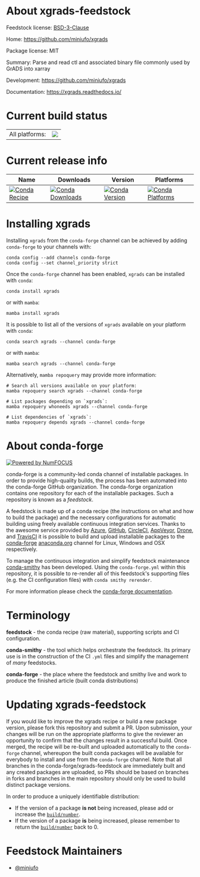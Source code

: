 About xgrads-feedstock
======================

Feedstock license: [BSD-3-Clause](https://github.com/conda-forge/xgrads-feedstock/blob/main/LICENSE.txt)

Home: https://github.com/miniufo/xgrads

Package license: MIT

Summary: Parse and read ctl and associated binary file commonly used by GrADS into xarray

Development: https://github.com/miniufo/xgrads

Documentation: https://xgrads.readthedocs.io/

Current build status
====================


<table><tr><td>All platforms:</td>
    <td>
      <a href="https://dev.azure.com/conda-forge/feedstock-builds/_build/latest?definitionId=20421&branchName=main">
        <img src="https://dev.azure.com/conda-forge/feedstock-builds/_apis/build/status/xgrads-feedstock?branchName=main">
      </a>
    </td>
  </tr>
</table>

Current release info
====================

| Name | Downloads | Version | Platforms |
| --- | --- | --- | --- |
| [![Conda Recipe](https://img.shields.io/badge/recipe-xgrads-green.svg)](https://anaconda.org/conda-forge/xgrads) | [![Conda Downloads](https://img.shields.io/conda/dn/conda-forge/xgrads.svg)](https://anaconda.org/conda-forge/xgrads) | [![Conda Version](https://img.shields.io/conda/vn/conda-forge/xgrads.svg)](https://anaconda.org/conda-forge/xgrads) | [![Conda Platforms](https://img.shields.io/conda/pn/conda-forge/xgrads.svg)](https://anaconda.org/conda-forge/xgrads) |

Installing xgrads
=================

Installing `xgrads` from the `conda-forge` channel can be achieved by adding `conda-forge` to your channels with:

```
conda config --add channels conda-forge
conda config --set channel_priority strict
```

Once the `conda-forge` channel has been enabled, `xgrads` can be installed with `conda`:

```
conda install xgrads
```

or with `mamba`:

```
mamba install xgrads
```

It is possible to list all of the versions of `xgrads` available on your platform with `conda`:

```
conda search xgrads --channel conda-forge
```

or with `mamba`:

```
mamba search xgrads --channel conda-forge
```

Alternatively, `mamba repoquery` may provide more information:

```
# Search all versions available on your platform:
mamba repoquery search xgrads --channel conda-forge

# List packages depending on `xgrads`:
mamba repoquery whoneeds xgrads --channel conda-forge

# List dependencies of `xgrads`:
mamba repoquery depends xgrads --channel conda-forge
```


About conda-forge
=================

[![Powered by
NumFOCUS](https://img.shields.io/badge/powered%20by-NumFOCUS-orange.svg?style=flat&colorA=E1523D&colorB=007D8A)](https://numfocus.org)

conda-forge is a community-led conda channel of installable packages.
In order to provide high-quality builds, the process has been automated into the
conda-forge GitHub organization. The conda-forge organization contains one repository
for each of the installable packages. Such a repository is known as a *feedstock*.

A feedstock is made up of a conda recipe (the instructions on what and how to build
the package) and the necessary configurations for automatic building using freely
available continuous integration services. Thanks to the awesome service provided by
[Azure](https://azure.microsoft.com/en-us/services/devops/), [GitHub](https://github.com/),
[CircleCI](https://circleci.com/), [AppVeyor](https://www.appveyor.com/),
[Drone](https://cloud.drone.io/welcome), and [TravisCI](https://travis-ci.com/)
it is possible to build and upload installable packages to the
[conda-forge](https://anaconda.org/conda-forge) [anaconda.org](https://anaconda.org/)
channel for Linux, Windows and OSX respectively.

To manage the continuous integration and simplify feedstock maintenance
[conda-smithy](https://github.com/conda-forge/conda-smithy) has been developed.
Using the ``conda-forge.yml`` within this repository, it is possible to re-render all of
this feedstock's supporting files (e.g. the CI configuration files) with ``conda smithy rerender``.

For more information please check the [conda-forge documentation](https://conda-forge.org/docs/).

Terminology
===========

**feedstock** - the conda recipe (raw material), supporting scripts and CI configuration.

**conda-smithy** - the tool which helps orchestrate the feedstock.
                   Its primary use is in the construction of the CI ``.yml`` files
                   and simplify the management of *many* feedstocks.

**conda-forge** - the place where the feedstock and smithy live and work to
                  produce the finished article (built conda distributions)


Updating xgrads-feedstock
=========================

If you would like to improve the xgrads recipe or build a new
package version, please fork this repository and submit a PR. Upon submission,
your changes will be run on the appropriate platforms to give the reviewer an
opportunity to confirm that the changes result in a successful build. Once
merged, the recipe will be re-built and uploaded automatically to the
`conda-forge` channel, whereupon the built conda packages will be available for
everybody to install and use from the `conda-forge` channel.
Note that all branches in the conda-forge/xgrads-feedstock are
immediately built and any created packages are uploaded, so PRs should be based
on branches in forks and branches in the main repository should only be used to
build distinct package versions.

In order to produce a uniquely identifiable distribution:
 * If the version of a package **is not** being increased, please add or increase
   the [``build/number``](https://docs.conda.io/projects/conda-build/en/latest/resources/define-metadata.html#build-number-and-string).
 * If the version of a package **is** being increased, please remember to return
   the [``build/number``](https://docs.conda.io/projects/conda-build/en/latest/resources/define-metadata.html#build-number-and-string)
   back to 0.

Feedstock Maintainers
=====================

* [@miniufo](https://github.com/miniufo/)


